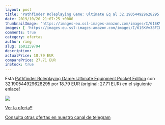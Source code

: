 ```yaml
---
layout: post
title: 'Pathfinder Roleplaying Game: Ultimate Eq al 32.190544929628295 % de descuento'
date: 2019/10/20 21:07:25 +0000
thumbnailImage: 'https://images-eu.ssl-images-amazon.com/images/I/61SKVv38FIL._SL200_.jpg'
images: [ 'https://images-eu.ssl-images-amazon.com/images/I/61SKVv38FIL._SL200_.jpg' ]
comments: true
category: ofertas
author: ring
slug: 1601259794
description:
actualPrice: 18.79 EUR
comparePrice: 27.71 EUR
inStock: true
---
```


Está [Pathfinder Roleplaying Game: Ultimate Equipment Pocket Edition](https://www.amazon.com/dp/1601259794/?tag=redken08-20) con 32.190544929628295 por 18.79 EUR (original: 27.71 EUR) en el siguiente enlace!

[![](https://images-eu.ssl-images-amazon.com/images/I/61SKVv38FIL._SL200_.jpg)](https://www.amazon.com/dp/1601259794/?tag=redken08-20)

[Ver la oferta!!](https://www.amazon.com/dp/1601259794/?tag=redken08-20)

[Consulta otras ofertas en nuestro canal de telegram](https://t.me/s/ofertas25)
